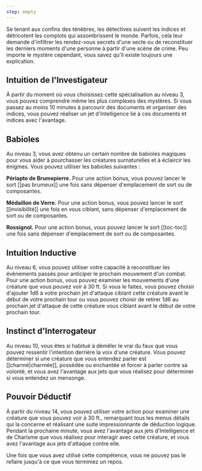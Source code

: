 ```yaml
---
step: empty
---
```

Se tenant aux confins des ténèbres, les détectives suivent les indices et détricotent les complots qui assombrissent le monde. Parfois, cela leur demande d'infiltrer les rendez-vous secrets d'une secte ou de reconstituer les derniers moments d'une personne à partir d'une scène de crime. Peu importe le mystère cependant, vous savez qu'il existe toujours une explication.

## Intuition de l'Investigateur

À partir du moment où vous choisissez cette spécialisation au niveau 3, vous pouvez comprendre même les plus complexes des mystères. Si vous passez au moins 10 minutes à parcourir des documents et organiser des indices, vous pouvez réaliser un jet d'Intelligence lié à ces documents et indices avec l'avantage.

## Babioles

Au niveau 3, vous avez obtenu un certain nombre de babioles magiques pour vous aider à pourchasser les créatures surnaturelles et à éclaircir les énigmes. Vous pouvez utiliser les babioles suivantes : 

**Périapte de Brumepierre.** Pour une action bonus, vous pouvez lancer le sort [[pas brumeux]] une fois sans dépenser d'emplacement de sort ou de composantes.

**Médaillon de Verre.** Pour une action bonus, vous pouvez lancer le sort [[invisibilité]] une fois en vous ciblant, sans dépenser d'emplacement de sort ou de composantes.

**Rossignol.** Pour une action bonus, vous pouvez lancer le sort [[toc-toc]] une fois sans dépenser d'emplacement de sort ou de composantes.

## Intuition Inductive

Au niveau 6, vous pouvez utiliser votre capacité à reconstituer les évènements passés pour anticiper le prochain mouvement d'un combat. Pour une action bonus, vous pouvez examiner les mouvements d'une créature que vous pouvez voir à 30 ft. Si vous le faites, vous pouvez choisir d'ajouter 1d6 à votre prochain jet d'attaque ciblant cette créature avant le début de votre prochain tour ou vous pouvez choisir de retirer 1d6 au prochain jet d'attaque de cette créature vous ciblant avant le début de votre prochain tour.

## Instinct d'Interrogateur

Au niveau 10, vous êtes si habitué à démêler le vrai du faux que vous pouvez ressentir l'intention derrière la voix d'une créature. Vous pouvez déterminer si une créature que vous entendez parler est [[charmé|charmée]], possédée ou enchantée et forcer à parler contre sa volonté, et vous avez l'avantage aux jets que vous réalisez pour déterminer si vous entendez un mensonge.

## Pouvoir Déductif

À partir du niveau 14, vous pouvez utiliser votre action pour examiner une créature que vous pouvez voir à 30 ft., remarquant tous les menus détails qui la concerne et réalisant une suite impressionnante de déduction logique. Pendant la prochaine minute, vous avez l'avantage aux jets d'Intelligence et de Charisme que vous réalisez pour interagir avec cette créature, et vous avez l'avantage aux jets d'attaque contre elle.

Une fois que vous avez utilisé cette compétence, vous ne pouvez pas le refaire jusqu'à ce que vous terminiez un repos.
